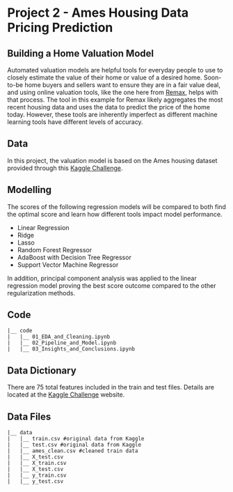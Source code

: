 # Project 2 - Ames Housing Data Pricing Prediction

## Building a Home Valuation Model
Automated valuation models are helpful tools for everyday people to use to closely estimate the value of their home or value of a desired home. Soon-to-be home buyers and sellers want to ensure they are in a fair value deal, and using online valuation tools, like the one here from [Remax](https://www.remax.com/home-value-estimates), helps with that process. The tool in this example for Remax likely aggregates the most recent housing data and uses the data to predict the price of the home today. However, these tools are inherently imperfect as different machine learning tools have different levels of accuracy.

## Data
In this project, the valuation model is based on the Ames housing dataset provided through this [Kaggle Challenge](https://www.kaggle.com/t/2dde5663e03b4165b853ff65e723c26d).

## Modelling
The scores of the following regression models will be compared to both find the optimal score and learn how different tools impact model performance.

- Linear Regression
- Ridge
- Lasso
- Random Forest Regressor
- AdaBoost with Decision Tree Regressor
- Support Vector Machine Regressor

In addition, principal component analysis was applied to the linear regression model proving the best score outcome compared to the other regularization methods.

## Code
```
|__ code
|   |__ 01_EDA_and_Cleaning.ipynb   
|   |__ 02_Pipeline_and_Model.ipynb   
|   |__ 03_Insights_and_Conclusions.ipynb
```

## Data Dictionary

There are 75 total features included in the train and test files. Details are located at the [Kaggle Challenge](https://www.kaggle.com/t/2dde5663e03b4165b853ff65e723c26d) website.

## Data Files

```
|__ data
|   |__ train.csv #original data from Kaggle
|   |__ test.csv #original data from Kaggle
|   |__ ames_clean.csv #cleaned train data
|   |__ X_test.csv
|   |__ X_train.csv
|   |__ X_test.csv
|   |__ y_train.csv
|   |__ y_test.csv





